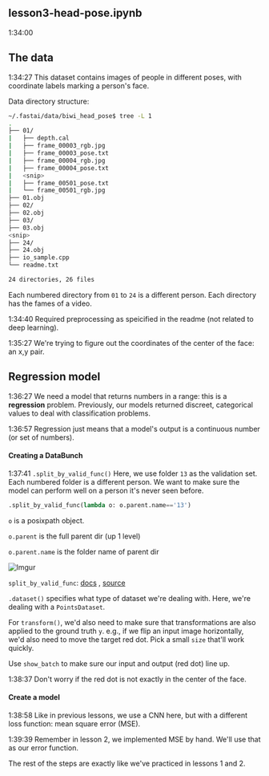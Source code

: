 ## lesson3-head-pose.ipynb

1:34:00

## The data

1:34:27 This dataset contains images of people in different poses, with coordinate labels marking a person's face.

Data directory structure:
```bash
~/.fastai/data/biwi_head_pose$ tree -L 1
.
├── 01/
|   ├── depth.cal
|   ├── frame_00003_rgb.jpg
|   ├── frame_00003_pose.txt
|   ├── frame_00004_rgb.jpg
|   ├── frame_00004_pose.txt
|   <snip>
|   ├── frame_00501_pose.txt
|   └── frame_00501_rgb.jpg
├── 01.obj
├── 02/
├── 02.obj
├── 03/
├── 03.obj
<snip>
├── 24/
├── 24.obj
├── io_sample.cpp
└── readme.txt

24 directories, 26 files
```

Each numbered directory from `01` to `24` is a different person. Each directory has the fames of a video.

1:34:40 Required preprocessing as speicified in the readme (not related to deep learning).

1:35:27 We're trying to figure out the coordinates of the center of the face: an x,y pair.

## Regression model

1:36:27 We need a model that returns numbers in a range: this is a **regression** problem. Previously, our models returned discreet, categorical values to deal with classification problems.

1:36:57 Regression just means that a model's output is a continuous number (or set of numbers).

#### Creating a DataBunch

1:37:41 `.split_by_valid_func()` Here, we use folder `13` as the validation set. Each numbered folder is a different person. We want to make sure the model can perform well on a person it's never seen before.

```python
.split_by_valid_func(lambda o: o.parent.name=='13')
```

`o` is a posixpath object.

`o.parent` is the full parent dir (up 1 level)

`o.parent.name` is the folder name of parent dir

![Imgur](https://i.imgur.com/bRWzbHW.png)

`split_by_valid_func`:
[docs](https://docs.fast.ai/data_block.html#ItemList.split_by_valid_func)
,
[source](https://github.com/fastai/fastai/blob/master/fastai/data_block.py#L200)

`.dataset()` specifies what type of dataset we're dealing with. Here, we're dealing with a `PointsDataset`.

For `transform()`, we'd also need to make sure that transformations are also applied to the ground truth `y`. e.g., if we flip an input image horizontally, we'd also need to move the target red dot. Pick a small `size` that'll work quickly.

Use `show_batch` to make sure our input and output (red dot) line up.

1:38:37 Don't worry if the red dot is not exactly in the center of the face.

#### Create a model

1:38:58 Like in previous lessons, we use a CNN here, but with a different loss function: mean square error (MSE).

1:39:39 Remember in lesson 2, we implemented MSE by hand. We'll use that as our error function.

The rest of the steps are exactly like we've practiced in lessons 1 and 2.
